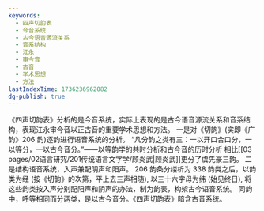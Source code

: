 ```yaml
---
keywords:
  - 四声切韵表
  - 今音系统
  - 古今语音源流关系
  - 音系结构
  - 江永
  - 审今音
  - 古音
  - 学术思想
  - 方法
lastIndexTime: 1736236962082
dg-publish: true
---
```

《四声切韵表》分析的是今音系统，实际上表现的是古今语音源流关系和音系结构，表现江永审今音以正古音的重要学术思想和方法。
一是对《切韵》(实即《广韵》206 韵)逐韵进行语音系统的分析。
“凡分韵之类有三：一以开口合口分，一以等分，一以古今音分。”——以等韵学的共时分析和古今音的历时分析
相比[[03 pages/02语言研究/201传统语言文字学/顾炎武\|顾炎武]]更分了虞先豪三韵。
二是结构语音系统，入声兼配阴声和阳声。
206 韵条分缕析为 338 韵类之后，以韵类为经 (按《切韵》的次第，平上去三声相随), 以三十六字母为纬 (始见终日), 将这些韵类按入声分别配阳声和阴声的办法，制为韵表，构架古今语音系统。
同韵中，呼等相同而分两类，是以古今音分。《四声切韵表》暗含古音系统。